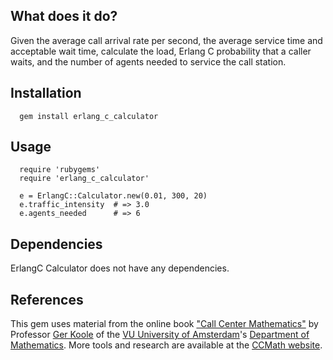 ## What does it do?
Given the average call arrival rate per second, the average service time and acceptable wait time, calculate the load, Erlang C probability that a caller waits, and the number of agents needed to service the call station.

## Installation
      gem install erlang_c_calculator

## Usage
      require 'rubygems'
      require 'erlang_c_calculator'

      e = ErlangC::Calculator.new(0.01, 300, 20)
      e.traffic_intensity  # => 3.0
      e.agents_needed      # => 6

## Dependencies
ErlangC Calculator does not have any dependencies.

## References
This gem uses material from the online book ["Call Center Mathematics"](http://www.math.vu.nl/~koole/ccmath/book.pdf) by Professor [Ger Koole](http://www.math.vu.nl/~koole/) of the [VU University of Amsterdam](http://www.vu.nl/en/)'s [Department of Mathematics](http://www.math.vu.nl/). More tools and research are available at the [CCMath website](http://www.ccmath.com).
